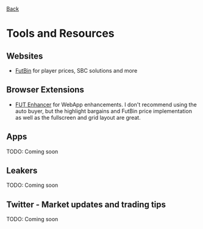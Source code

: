 [Back](README.md)

# Tools and Resources

## Websites
* [FutBin](https://www.futbin.com/) for player prices, SBC solutions and more

## Browser Extensions
* [FUT Enhancer](https://chrome.google.com/webstore/detail/fut-enhancer/boffdonfioidojlcpmfnkngipappmcoh) for WebApp enhancements. I don't recommend using the auto buyer, but the highlight bargains and FutBin price implementation as well as the fullscreen and grid layout are great.

## Apps
TODO: Coming soon

## Leakers
TODO: Coming soon

## Twitter - Market updates and trading tips
TODO: Coming soon